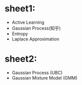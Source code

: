 # sheet1:
- Active Learning
- Gaussian Process(知乎)
- Entropy
- Laplace Approximation

# sheet2:
- Gaussian Process (UBC)
- Gaussian Mixture Model (GMM)
